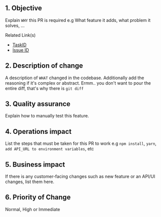 ## 1. Objective

Explain `WHY` this PR is required e.g What feature it adds, what problem it solves, ...

Related Link(s)

- [TaskID](#)
- [Issue ID](#)

## 2. Description of change

A description of `WHAT` changed in the codebase. Additionally add the reasoning if it's complex or abstract. Ermm.. you don't want to pour the entire diff, that's why there is `git diff`

## 3. Quality assurance

Explain how to manually test this feature.

## 4. Operations impact

List the steps that must be taken for this PR to work e.g `npm install`, `yarn`, `add API_URL to environment variables`, etc

## 5. Business impact

If there is any customer-facing changes such as new feature or an API/UI changes, list them here.

## 6. Priority of Change

Normal, High or Immediate
